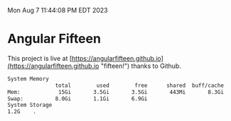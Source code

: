Mon Aug  7 11:44:08 PM EDT 2023

# Angular Fifteen


This project is live at [https://angularfifteen.github.io](https://angularfifteen.github.io "fifteen!") thanks to Github.

```bash
System Memory
               total        used        free      shared  buff/cache   available
Mem:            15Gi       3.5Gi       3.5Gi       443Mi       8.3Gi        11Gi
Swap:          8.0Gi       1.1Gi       6.9Gi
System Storage
1.2G	.
```
